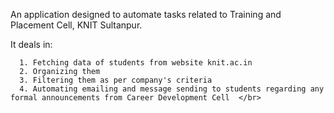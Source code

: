 An application designed to automate tasks related to Training and Placement Cell, KNIT Sultanpur. 

It deals in:</br>

      1. Fetching data of students from website knit.ac.in 
      2. Organizing them 
      3. Filtering them as per company's criteria
      4. Automating emailing and message sending to students regarding any formal announcements from Career Development Cell  </br>      
